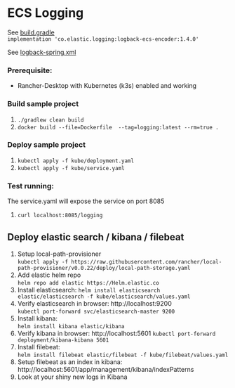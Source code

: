 # ECS Logging

See [build.gradle](build.gradle)  
`implementation 'co.elastic.logging:logback-ecs-encoder:1.4.0'`

See [logback-spring.xml](src/main/resources/logback-spring.xml)

### Prerequisite:
- Rancher-Desktop with Kubernetes (k3s) enabled and working
 
### Build sample project
1. `./gradlew clean build`
2. `docker build --file=Dockerfile  --tag=logging:latest --rm=true .`

### Deploy sample project
1. `kubectl apply -f kube/deployment.yaml`
2. `kubectl apply -f kube/service.yaml`

### Test running:
The service.yaml will expose the service on port 8085
1. `curl localhost:8085/logging`

## Deploy elastic search / kibana / filebeat
1. Setup local-path-provisioner  
`kubectl apply -f https://raw.githubusercontent.com/rancher/local-path-provisioner/v0.0.22/deploy/local-path-storage.yaml`
2. Add elastic helm repo  
`helm repo add elastic https://Helm.elastic.co`
3. Install elasticsearch:
`helm install elasticsearch elastic/elasticsearch -f kube/elasticsearch/values.yaml`
4. Verify elasticsearch in browser: http://localhost:9200  
`kubectl port-forward svc/elasticsearch-master 9200` 
5. Install kibana:  
`helm install kibana elastic/kibana`
6. Verify kibana in browser: http://localhost:5601
`kubectl port-forward deployment/kibana-kibana 5601`
7. Install filebeat:  
`helm install filebeat elastic/filebeat -f kube/filebeat/values.yaml`
8. Setup filebeat as an index in kibana: http://localhost:5601/app/management/kibana/indexPatterns
9. Look at your shiny new logs in Kibana